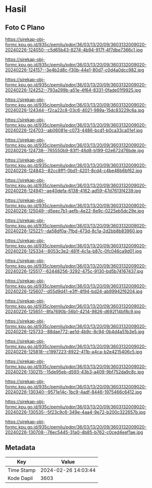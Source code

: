 # Hasil

## Foto C Plano

https://sirekap-obj-formc.kpu.go.id/935c/pemilu/pdpr/36/03/13/20/09/3603132009020-20240226-124050--c5d65b43-8274-4b94-917f-4f7dbe7366c1.jpg

https://sirekap-obj-formc.kpu.go.id/935c/pemilu/pdpr/36/03/13/20/09/3603132009020-20240226-124157--3e4b2d8c-f30b-44e1-80d7-c0d4a0dcc982.jpg

https://sirekap-obj-formc.kpu.go.id/935c/pemilu/pdpr/36/03/13/20/09/3603132009020-20240226-124252--793a299b-a51e-4f64-8331-0fade01f9925.jpg

https://sirekap-obj-formc.kpu.go.id/935c/pemilu/pdpr/36/03/13/20/09/3603132009020-20240226-124344--f2ca22c8-03c6-4021-989a-15dc83229c6a.jpg

https://sirekap-obj-formc.kpu.go.id/935c/pemilu/pdpr/36/03/13/20/09/3603132009020-20240226-124703--ab06081e-c073-4486-bcd1-b0ca33ca01ef.jpg

https://sirekap-obj-formc.kpu.go.id/935c/pemilu/pdpr/36/03/13/20/09/3603132009020-20240226-124738--765550b9-83f1-46d8-b199-02e672d76bde.jpg

https://sirekap-obj-formc.kpu.go.id/935c/pemilu/pdpr/36/03/13/20/09/3603132009020-20240226-124843--82cc8ff1-0bd1-4201-8cd4-c4be46b6bf62.jpg

https://sirekap-obj-formc.kpu.go.id/935c/pemilu/pdpr/36/03/13/20/09/3603132009020-20240226-124941--ae40defa-6138-4162-ad59-47d7613f4239.jpg

https://sirekap-obj-formc.kpu.go.id/935c/pemilu/pdpr/36/03/13/20/09/3603132009020-20240226-125049--d5eec7b1-aefb-4e22-8e9c-0225eb5dc29e.jpg

https://sirekap-obj-formc.kpu.go.id/935c/pemilu/pdpr/36/03/13/20/09/3603132009020-20240226-125221--da58df0a-7fbd-473d-8c1a-2d2bb8b83960.jpg

https://sirekap-obj-formc.kpu.go.id/935c/pemilu/pdpr/36/03/13/20/09/3603132009020-20240226-125334--8053c3e2-481f-4c1a-b87c-0fc046ca9d01.jpg

https://sirekap-obj-formc.kpu.go.id/935c/pemilu/pdpr/36/03/13/20/09/3603132009020-20240226-125517--62448256-3292-475c-9130-bd5b74167437.jpg

https://sirekap-obj-formc.kpu.go.id/935c/pemilu/pdpr/36/03/13/20/09/3603132009020-20240226-125607--d55d9d41-e3ff-4f94-bd24-ab99942f6204.jpg

https://sirekap-obj-formc.kpu.go.id/935c/pemilu/pdpr/36/03/13/20/09/3603132009020-20240226-125651--8fa7690b-56b1-4214-9826-d692f14bf8c9.jpg

https://sirekap-obj-formc.kpu.go.id/935c/pemilu/pdpr/36/03/13/20/09/3603132009020-20240226-125733--88dae772-ae1d-4b9c-8c94-0b4d4a51b3e5.jpg

https://sirekap-obj-formc.kpu.go.id/935c/pemilu/pdpr/36/03/13/20/09/3603132009020-20240226-125818--c1997223-8922-411b-a4ca-b2e4215406c5.jpg

https://sirekap-obj-formc.kpu.go.id/935c/pemilu/pdpr/36/03/13/20/09/3603132009020-20240226-130215--15de95eb-d593-43b3-a409-9bf752da9c8c.jpg

https://sirekap-obj-formc.kpu.go.id/935c/pemilu/pdpr/36/03/13/20/09/3603132009020-20240226-130340--9571e14c-1bc9-4adf-8446-1975466c6412.jpg

https://sirekap-obj-formc.kpu.go.id/935c/pemilu/pdpr/36/03/13/20/09/3603132009020-20240226-130535--5f23c9c6-349e-4aa4-9e72-b200c322657b.jpg

https://sirekap-obj-formc.kpu.go.id/935c/pemilu/pdpr/36/03/13/20/09/3603132009020-20240226-130708--76ec5445-31a0-4b85-b762-c0ced4eef1ae.jpg


## Metadata

| Key        | Value               |
| ---------- | ------------------- |
| Time Stamp | 2024-02-26 14:03:44 |
| Kode Dapil | 3603                |



